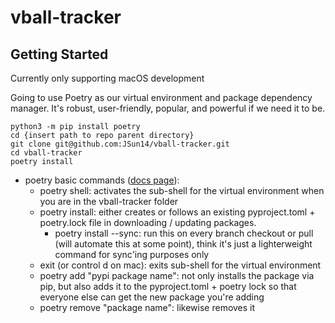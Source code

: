 # vball-tracker

## Getting Started
Currently only supporting macOS development

Going to use Poetry as our virtual environment and package dependency manager. It's robust, user-friendly, popular, and powerful if we need it to be.
```
python3 -m pip install poetry
cd {insert path to repo parent directory}
git clone git@github.com:JSun14/vball-tracker.git
cd vball-tracker
poetry install
```
- poetry basic commands ([docs page](#https://python-poetry.org/docs/cli/)):
    - poetry shell: activates the sub-shell for the virtual environment when you are in the vball-tracker folder
    - poetry install: either creates or follows an existing pyproject.toml + poetry.lock file in downloading / updating packages.
        - poetry install --sync: run this on every branch checkout or pull (will automate this at some point), think it's just a lighterweight command for sync'ing purposes only
    - exit (or control d on mac): exits sub-shell for the virtual environment
    - poetry add "pypi package name": not only installs the package via pip, but also adds it to the pyproject.toml + poetry lock so that everyone else can get the new package you're adding
    - poetry remove "package name": likewise removes it